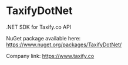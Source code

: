 # TaxifyDotNet
.NET SDK for Taxify.co API

NuGet package available here: https://www.nuget.org/packages/TaxifyDotNet/

Company link: https://www.taxify.co
